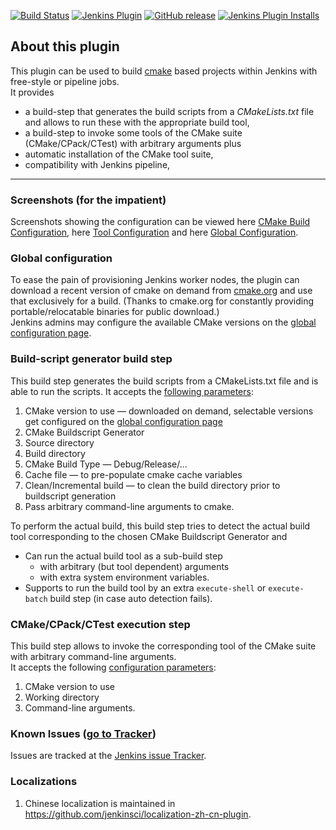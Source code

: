 [![Build Status](https://ci.jenkins.io/buildStatus/icon?job=Plugins%2Fcmakebuilder-plugin%2Fmaster)](https://ci.jenkins.io/job/Plugins/job/cmakebuilder-plugin/job/master/)
[![Jenkins Plugin](https://img.shields.io/jenkins/plugin/v/cmakebuilder.svg)](https://plugins.jenkins.io/cmakebuilder)
[![GitHub release](https://img.shields.io/github/release/jenkinsci/cmakebuilder-plugin.svg?label=changelog)](https://github.com/jenkinsci/cmakebuilder-plugin/releases/latest)
[![Jenkins Plugin Installs](https://img.shields.io/jenkins/plugin/i/cmakebuilder.svg?color=blue)](https://plugins.jenkins.io/cmakebuilder)

## About this plugin

This plugin can be used to build [cmake](https://cmake.org/) based projects
within Jenkins with free-style or pipeline jobs.  
It provides

-   a build-step that generates the build scripts from a *CMakeLists.txt* file
 and allows to run these with the appropriate build tool,
-   a build-step to invoke some tools of the CMake suite
 (CMake/CPack/CTest) with arbitrary arguments plus
-   automatic installation of the CMake tool suite,
-   compatibility with Jenkins pipeline,

------------------------------------------------------------------------

### Screenshots (for the impatient)

Screenshots showing the configuration can be viewed here [CMake Build
Configuration](https://wiki.jenkins.io/display/JENKINS/CMake+Build+Configuration),
here [Tool
Configuration](https://wiki.jenkins.io/display/JENKINS/Tool+Configuration)
and here [Global
Configuration](https://wiki.jenkins.io/display/JENKINS/Global+Configuration).

### Global configuration

To ease the pain of provisioning Jenkins worker nodes, the plugin can
download a recent version of cmake on demand from
[cmake.org](https://cmake.org/files/) and use that
exclusively for a build. (Thanks to cmake.org for constantly providing
portable/relocatable binaries for public download.)  
Jenkins admins may configure the available CMake versions on the [global
configuration
page](https://wiki.jenkins.io/display/JENKINS/Global+Configuration).

### Build-script generator build step

This build step generates the build scripts from a CMakeLists.txt file
and is able to run the scripts. It accepts the [following
parameters](https://wiki.jenkins.io/display/JENKINS/CMake+Build+Configuration):

1.  CMake version to use — downloaded on demand, selectable versions get
    configured on the [global configuration
    page](https://wiki.jenkins.io/display/JENKINS/Global+Configuration)
2.  CMake Buildscript Generator
3.  Source directory
4.  Build directory
5.  CMake Build Type — Debug/Release/...
6.  Cache file — to pre-populate cmake cache variables
7.  Clean/Incremental build — to clean the build directory prior to
    buildscript generation
8.  Pass arbitrary command-line arguments to cmake.

To perform the actual build, this build step tries to detect the actual
build tool corresponding to the chosen CMake Buildscript Generator and

-   Can run the actual build tool as a sub-build step
    -   with arbitrary (but tool dependent) arguments
    -   with extra system environment variables.
-   Supports to run the build tool by an extra `execute-shell` or
    `execute-batch` build step (in case auto detection fails).

### CMake/CPack/CTest execution step

This build step allows to invoke the corresponding tool of the CMake
suite with arbitrary command-line arguments.  
It accepts the following [configuration
parameters](https://wiki.jenkins.io/display/JENKINS/Tool+Configuration):

1.  CMake version to use
2.  Working directory
3.  Command-line arguments.

### Known Issues ([go to Tracker](https://issues.jenkins-ci.org/issues/?jql=project%20%3D%20JENKINS%20AND%20status%20%3D%20Open%20AND%20component%20%3D%20cmakebuilder-plugin))

Issues are tracked at the [Jenkins issue Tracker](https://issues.jenkins-ci.org/issues/?jql=component%20%3D%20cmakebuilder-plugin).

### Localizations
1. Chinese localization is maintained in https://github.com/jenkinsci/localization-zh-cn-plugin.

